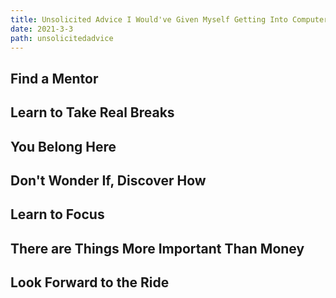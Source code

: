 ```yaml
---
title: Unsolicited Advice I Would've Given Myself Getting Into Computer Science
date: 2021-3-3
path: unsolicitedadvice
---
```


## Find a Mentor

## Learn to Take Real Breaks

## You Belong Here

## Don't Wonder If, Discover How

## Learn to Focus

## There are Things More Important Than Money

## Look Forward to the Ride
